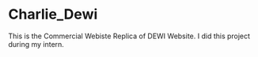 # Charlie_Dewi
This is the Commercial Webiste Replica of DEWI Website. I did this project during my intern.
